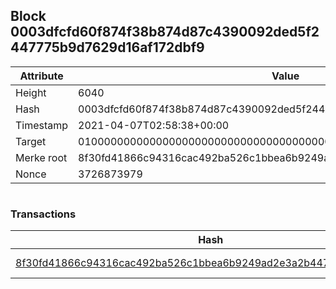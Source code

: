 ## Block 0003dfcfd60f874f38b874d87c4390092ded5f2447775b9d7629d16af172dbf9

Attribute | Value
--- | ---
Height | 6040
Hash | 0003dfcfd60f874f38b874d87c4390092ded5f2447775b9d7629d16af172dbf9
Timestamp | 2021-04-07T02:58:38+00:00
Target | 0100000000000000000000000000000000000000000000000000000000000000
Merke root | 8f30fd41866c94316cac492ba526c1bbea6b9249ad2e3a2b447ab7924df1bbf6
Nonce | 3726873979

```

```

### Transactions

Hash | Amount
--- | ---
[8f30fd41866c94316cac492ba526c1bbea6b9249ad2e3a2b447ab7924df1bbf6](8f30fd41866c94316cac492ba526c1bbea6b9249ad2e3a2b447ab7924df1bbf6.md) | 10.00000000 SKEPTI 
